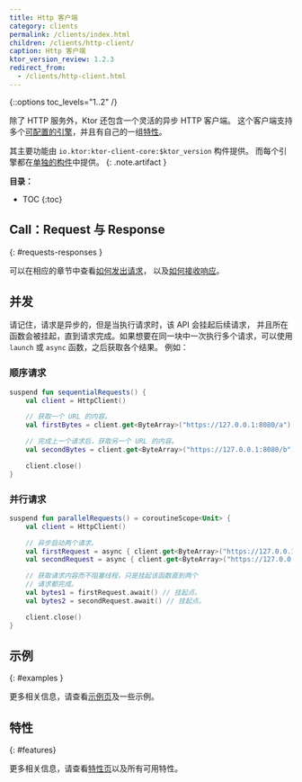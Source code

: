 ```yaml
---
title: Http 客户端
category: clients
permalink: /clients/index.html
children: /clients/http-client/
caption: Http 客户端
ktor_version_review: 1.2.3
redirect_from:
  - /clients/http-client.html
---
```


{::options toc_levels="1..2" /}

除了 HTTP 服务外，Ktor 还包含一个灵活的异步 HTTP 客户端。
这个客户端支持多个[可配置的引擎](/clients/http-client/engines.html)，并且有自己的一组[特性](/clients/http-client/features.html)。

其主要功能由 `io.ktor:ktor-client-core:$ktor_version` 构件提供。
而每个引擎都在[单独的构件](/clients/http-client/engines.html)中提供。
{: .note.artifact }

**目录：**

* TOC
{:toc}

## Call：Request 与 Response

{: #requests-responses }

可以在相应的章节中查看[如何发出请求](/clients/http-client/quick-start/requests.html)，
以及[如何接收响应](/clients/http-client/quick-start/responses.html)。

## 并发

请记住，请求是异步的，但是当执行请求时，该 API 会挂起后续请求，
并且所在函数会被挂起，直到请求完成。如果想要在同一块中一次<!--
-->执行多个请求，可以使用 `launch` 或 `async` 函数，之后获取各个结果。
例如：

### 顺序请求

```kotlin
suspend fun sequentialRequests() {
    val client = HttpClient()

    // 获取一个 URL 的内容。
    val firstBytes = client.get<ByteArray>("https://127.0.0.1:8080/a")

    // 完成上一个请求后，获取另一个 URL 的内容。
    val secondBytes = client.get<ByteArray>("https://127.0.0.1:8080/b")

    client.close()
}
```

### 并行请求

```kotlin
suspend fun parallelRequests() = coroutineScope<Unit> {
    val client = HttpClient()

    // 异步启动两个请求。
    val firstRequest = async { client.get<ByteArray>("https://127.0.0.1:8080/a") }
    val secondRequest = async { client.get<ByteArray>("https://127.0.0.1:8080/b") }

    // 获取请求内容而不阻塞线程，只是挂起该函数直到两个
    // 请求都完成。
    val bytes1 = firstRequest.await() // 挂起点。
    val bytes2 = secondRequest.await() // 挂起点。

    client.close()
}
```

## 示例
{: #examples }

更多相关信息，请查看[示例页](/clients/http-client/examples.html)及一些示例。

## 特性
{: #features}

更多相关信息，请查看[特性页](/clients/http-client/features.html)以及所有可用特性。

